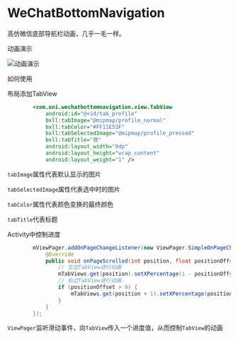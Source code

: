 # WeChatBottomNavigation
高仿微信底部导航栏动画，几乎一毛一样。

动画演示

![动画演示](https://github.com/buxiliulian/WeChatBottomNavigation/blob/master/gif/weixin2.gif)

如何使用

布局添加TabView
```xml
        <com.uni.wechatbottomnavigation.view.TabView
            android:id="@+id/tab_profile"
            bxll:tabImage="@mipmap/profile_normal"
            bxll:tabColor="#FF11E53F"
            bxll:tabSelectedImage="@mipmap/profile_pressed"
            bxll:tabTitle="我"
            android:layout_width="0dp"
            android:layout_height="wrap_content"
            android:layout_weight="1" />
```

`tabImage`属性代表默认显示的图片

`tabSelectedImage`属性代表选中时的图片

`tabColor`属性代表颜色变换的最终颜色

`tabTitle`代表标题

Activity中控制进度
```java
        mViewPager.addOnPageChangeListener(new ViewPager.SimpleOnPageChangeListener() {
            @Override
            public void onPageScrolled(int position, float positionOffset, int positionOffsetPixels) {
                // 左边TabView进行动画
                mTabViews.get(position).setXPercentage(1 - positionOffset);
                // 右边TabView进行动画
                if (positionOffset > 0) {
                    mTabViews.get(position + 1).setXPercentage(positionOffset);
                }
            }
        });
```

`ViewPager`监听滑动事件，向`TabView`传入一个进度值，从而控制`TabView`的动画
